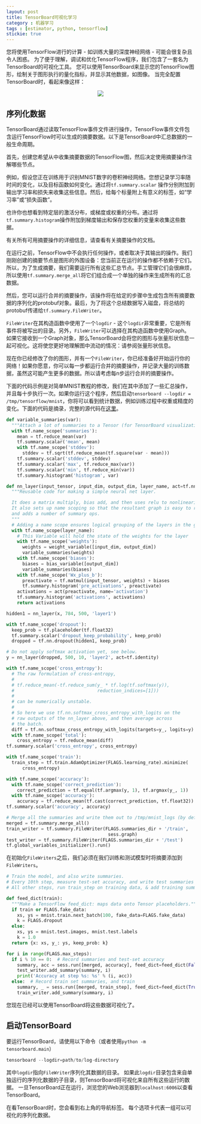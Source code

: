 ```yaml
---
layout: post
title: TensorBoard可视化学习
category : 机器学习
tags : [estimator, python, tensorflow]
stickie: true
---
```



您将使用TensorFlow进行的计算 - 如训练大量的深度神经网络 - 可能会很复杂且令人困惑。 为了便于理解，调试和优化TensorFlow程序，我们包含了一套名为TensorBoard的可视化工具。 您可以使用TensorBoard来显示您的TensorFlow图形，绘制关于图形执行的量化指标，并显示其他数据，如图像。 当完全配置TensorBoard时，看起来像这样：

<center class="half">
<img src="http://wx1.sinaimg.cn/mw690/af2d2659ly1fm4jyazdrfj20pw0dy77c.jpg"  >
</center>


序列化数据
---

TensorBoard通过读取TensorFlow事件文件进行操作，TensorFlow事件文件包含运行TensorFlow时可以生成的摘要数据。以下是TensorBoard中汇总数据的一般生命周期。

首先，创建您希望从中收集摘要数据的TensorFlow图，然后决定使用摘要操作注解哪些节点。

例如，假设您正在训练用于识别MNIST数字的卷积神经网络。您想记录学习率随时间的变化，以及目标函数如何变化。通过将`tf.summary.scalar` 操作分别附加到输出学习率和损失来收集这些信息。然后，给每个标量附上有意义的标签，如“学习率”或“损失函数”。

也许你也想看到特定层的激活分布，或梯度或权重的分布。通过将`tf.summary.histogram`操作附加到梯度输出和保存您权重的变量来收集这些数据。

有关所有可用摘要操作的详细信息，请查看有关摘要操作的文档。

在运行之前，TensorFlow中不会执行任何操作，或者取决于其输出的操作。我们刚刚创建的摘要节点是图形的外围设备：您当前正在运行的操作都不依赖于它们。所以，为了生成摘要，我们需要运行所有这些汇总节点。手工管理它们会很麻烦，所以使用`tf.summary.merge_all`将它们组合成一个单独的操作来生成所有的汇总数据。

然后，您可以运行合并的摘要操作，该操作将在给定的步骤中生成包含所有摘要数据的序列化的protobuf对象。最后，为了将这个总结数据写入磁盘，将总结的protobuf传递给`tf.summary.FileWriter`。

`FileWriter`在其构造函数中使用了一个`logdir` - 这个`logdir`非常重要，它是所有事件将被写出的目录。另外，`FileWriter`可以选择在其构造函数中使用Graph。如果它接收到一个Graph对象，那么TensorBoard会将您的图形与张量形状信息一起可视化。这将使您更好地理解图中流动的情况：请参阅张量形状信息。

现在你已经修改了你的图形，并有一个`FileWriter`，你已经准备好开始运行你的网络！如果你愿意，你可以每一步都运行合并的摘要操作，并记录大量的训练数据，虽然这可能产生更多的数据。所以请考虑每n步运行合并的摘要操作。

下面的代码示例是对简单MNIST教程的修改，我们在其中添加了一些汇总操作，并且每十步执行一次。如果你运行这个程序，然后启动`tensorboard --logdir = /tmp/tensorflow/mnist`，你将可以看到统计数据，例如训练过程中权重或精度的变化。下面的代码是摘录，完整的源代码在[这里](https://github.com/tensorflow/tensorflow/blob/r1.4/tensorflow/examples/tutorials/mnist/mnist_with_summaries.py)。

```python
def variable_summaries(var):
  """Attach a lot of summaries to a Tensor (for TensorBoard visualization)."""
  with tf.name_scope('summaries'):
    mean = tf.reduce_mean(var)
    tf.summary.scalar('mean', mean)
    with tf.name_scope('stddev'):
      stddev = tf.sqrt(tf.reduce_mean(tf.square(var - mean)))
    tf.summary.scalar('stddev', stddev)
    tf.summary.scalar('max', tf.reduce_max(var))
    tf.summary.scalar('min', tf.reduce_min(var))
    tf.summary.histogram('histogram', var)

def nn_layer(input_tensor, input_dim, output_dim, layer_name, act=tf.nn.relu):
  """Reusable code for making a simple neural net layer.

  It does a matrix multiply, bias add, and then uses relu to nonlinearize.
  It also sets up name scoping so that the resultant graph is easy to read,
  and adds a number of summary ops.
  """
  # Adding a name scope ensures logical grouping of the layers in the graph.
  with tf.name_scope(layer_name):
    # This Variable will hold the state of the weights for the layer
    with tf.name_scope('weights'):
      weights = weight_variable([input_dim, output_dim])
      variable_summaries(weights)
    with tf.name_scope('biases'):
      biases = bias_variable([output_dim])
      variable_summaries(biases)
    with tf.name_scope('Wx_plus_b'):
      preactivate = tf.matmul(input_tensor, weights) + biases
      tf.summary.histogram('pre_activations', preactivate)
    activations = act(preactivate, name='activation')
    tf.summary.histogram('activations', activations)
    return activations

hidden1 = nn_layer(x, 784, 500, 'layer1')

with tf.name_scope('dropout'):
  keep_prob = tf.placeholder(tf.float32)
  tf.summary.scalar('dropout_keep_probability', keep_prob)
  dropped = tf.nn.dropout(hidden1, keep_prob)

# Do not apply softmax activation yet, see below.
y = nn_layer(dropped, 500, 10, 'layer2', act=tf.identity)

with tf.name_scope('cross_entropy'):
  # The raw formulation of cross-entropy,
  #
  # tf.reduce_mean(-tf.reduce_sum(y_ * tf.log(tf.softmax(y)),
  #                               reduction_indices=[1]))
  #
  # can be numerically unstable.
  #
  # So here we use tf.nn.softmax_cross_entropy_with_logits on the
  # raw outputs of the nn_layer above, and then average across
  # the batch.
  diff = tf.nn.softmax_cross_entropy_with_logits(targets=y_, logits=y)
  with tf.name_scope('total'):
    cross_entropy = tf.reduce_mean(diff)
tf.summary.scalar('cross_entropy', cross_entropy)

with tf.name_scope('train'):
  train_step = tf.train.AdamOptimizer(FLAGS.learning_rate).minimize(
      cross_entropy)

with tf.name_scope('accuracy'):
  with tf.name_scope('correct_prediction'):
    correct_prediction = tf.equal(tf.argmax(y, 1), tf.argmax(y_, 1))
  with tf.name_scope('accuracy'):
    accuracy = tf.reduce_mean(tf.cast(correct_prediction, tf.float32))
tf.summary.scalar('accuracy', accuracy)

# Merge all the summaries and write them out to /tmp/mnist_logs (by default)
merged = tf.summary.merge_all()
train_writer = tf.summary.FileWriter(FLAGS.summaries_dir + '/train',
                                      sess.graph)
test_writer = tf.summary.FileWriter(FLAGS.summaries_dir + '/test')
tf.global_variables_initializer().run()
```

在初始化`FileWriters`之后，我们必须在我们训练和测试模型时将摘要添加到`FileWriters`。

```python
# Train the model, and also write summaries.
# Every 10th step, measure test-set accuracy, and write test summaries
# All other steps, run train_step on training data, & add training summaries

def feed_dict(train):
  """Make a TensorFlow feed_dict: maps data onto Tensor placeholders."""
  if train or FLAGS.fake_data:
    xs, ys = mnist.train.next_batch(100, fake_data=FLAGS.fake_data)
    k = FLAGS.dropout
  else:
    xs, ys = mnist.test.images, mnist.test.labels
    k = 1.0
  return {x: xs, y_: ys, keep_prob: k}

for i in range(FLAGS.max_steps):
  if i % 10 == 0:  # Record summaries and test-set accuracy
    summary, acc = sess.run([merged, accuracy], feed_dict=feed_dict(False))
    test_writer.add_summary(summary, i)
    print('Accuracy at step %s: %s' % (i, acc))
  else:  # Record train set summaries, and train
    summary, _ = sess.run([merged, train_step], feed_dict=feed_dict(True))
    train_writer.add_summary(summary, i)
```

您现在已经可以使用TensorBoard将这些数据可视化了。

启动TensorBoard
---

要运行TensorBoard，请使用以下命令（或者使用`python -m tensorboard.main`）

```python
tensorboard --logdir=path/to/log-directory
```

其中`logdir`指向`FileWriter`序列化其数据的目录。 如果此`logdir`目录包含来自单独运行的序列化数据的子目录，则TensorBoard将可视化来自所有这些运行的数据。 一旦TensorBoard正在运行，浏览您的Web浏览器到`localhost:6006`以查看TensorBoard。

在看TensorBoard时，您会看到右上角的导航标签。 每个选项卡代表一组可以可视化的序列化数据。